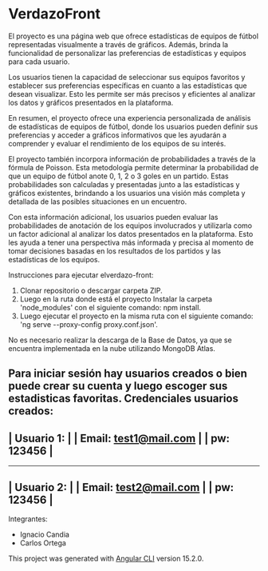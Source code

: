 # VerdazoFront
El proyecto es una página web que ofrece estadísticas de equipos de fútbol representadas visualmente a través de gráficos. Además, brinda la funcionalidad de personalizar las preferencias de estadísticas y equipos para cada usuario.

Los usuarios tienen la capacidad de seleccionar sus equipos favoritos y establecer sus preferencias específicas en cuanto a las estadísticas que desean visualizar. Esto les permite ser más precisos y eficientes al analizar los datos y gráficos presentados en la plataforma.

En resumen, el proyecto ofrece una experiencia personalizada de análisis de estadísticas de equipos de fútbol, donde los usuarios pueden definir sus preferencias y acceder a gráficos informativos que les ayudarán a comprender y evaluar el rendimiento de los equipos de su interés.

El proyecto también incorpora información de probabilidades a través de la fórmula de Poisson. Esta metodología permite determinar la probabilidad de que un equipo de fútbol anote 0, 1, 2 o 3 goles en un partido. Estas probabilidades son calculadas y presentadas junto a las estadísticas y gráficos existentes, brindando a los usuarios una visión más completa y detallada de las posibles situaciones en un encuentro.

Con esta información adicional, los usuarios pueden evaluar las probabilidades de anotación de los equipos involucrados y utilizarla como un factor adicional al analizar los datos presentados en la plataforma. Esto les ayuda a tener una perspectiva más informada y precisa al momento de tomar decisiones basadas en los resultados de los partidos y las estadísticas de los equipos.

Instrucciones para ejecutar elverdazo-front:
1. Clonar repositorio o descargar carpeta ZIP.
2. Luego en la ruta donde está el proyecto Instalar la carpeta 'node_modules' con el siguiente comando: npm install.
3. Luego ejecutar el proyecto en la misma ruta con el siguiente comando: 'ng serve --proxy-config proxy.conf.json'.

No es necesario realizar la descarga de la Base de Datos, ya que se encuentra implementada en la nube utilizando MongoDB Atlas.

Para iniciar sesión hay usuarios creados o bien puede crear su cuenta y luego escoger sus estadisticas favoritas.
Credenciales usuarios creados:
--------------------------        
| Usuario 1:             |
| Email: test1@mail.com  |
| pw: 123456             |
--------------------------
--------------------------
| Usuario 2:             |
| Email: test2@mail.com  |
| pw: 123456             |
--------------------------

Integrantes:
- Ignacio Candia
-  Carlos Ortega




This project was generated with [Angular CLI](https://github.com/angular/angular-cli) version 15.2.0.


